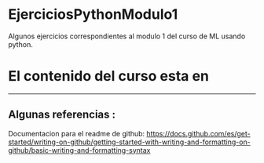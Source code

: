 # EjerciciosPythonModulo1
Algunos ejercicios correspondientes al modulo 1 del curso de ML usando python.

# El contenido del curso esta en
---

Algunas referencias :
---

Documentacion para el readme de github:
https://docs.github.com/es/get-started/writing-on-github/getting-started-with-writing-and-formatting-on-github/basic-writing-and-formatting-syntax

















